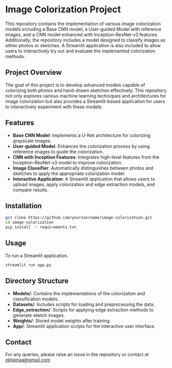 # Image Colorization Project

This repository contains the implementation of various image colorization models including a Base CNN model, a User-guided Model with reference images, and a CNN model enhanced with Inception-ResNet-v3 features. Additionally, the repository includes a model designed to classify images as either photos or sketches. A Streamlit application is also included to allow users to interactively try out and evaluate the implemented colorization methods.

## Project Overview

The goal of this project is to develop advanced models capable of colorizing both photos and hand-drawn sketches effectively. This repository not only explores various machine learning techniques and architectures for image colorization but also provides a Streamlit-based application for users to interactively experiment with these models.

## Features

- **Base CNN Model**: Implements a U-Net architecture for colorizing grayscale images.
- **User-guided Model**: Enhances the colorization process by using reference images to guide the colorization.
- **CNN with Inception Features**: Integrates high-level features from the Inception-ResNet-v3 model to improve colorization.
- **Image Classifier**: Automatically distinguishes between photos and sketches to apply the appropriate colorization model.
- **Interactive Application**: A Streamlit application that allows users to upload images, apply colorization and edge extraction models, and compare results.

## Installation

```bash
git clone https://github.com/yourusername/image-colorization.git
cd image-colorization
pip install -r requirements.txt

```


## Usage
To run a Streamlit application. 

```bash
streamlit run app.py
```

## Directory Structure

- **Models/**: Contains the implementations of the colorization and classification models.
- **Datasets/**: Includes scripts for loading and preprocessing the data.
- **Edge_extraction/**: Scripts for applying edge extraction methods to generate sketch images.
- **Weights/**: Stored model weights after training. 
- **App/**: Streamlit application scripts for the interactive user interface.


## Contact

For any queries, please raise an issue in the repository or contact at eklipinaa@gmail.com